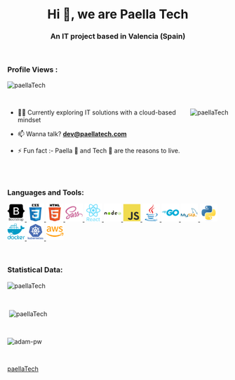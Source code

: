 <h1 align="center">Hi 👋, we are Paella Tech </h1>
<h3 align="center">An IT project based in Valencia (Spain)</h3>

<br>

<p align="right"> <h3>Profile Views : </h3> <img src="https://komarev.com/ghpvc/?username=paellaTech&label=Profile%20views&color=0e75b6&style=flat"
    alt="paellaTech" /> 
  </p>

<br>

<p><img align="right" src="https://github.com/Adam-pw/Adam-pw/blob/main/animation_500_kxa883sd.gif" alt="paellaTech" /></p>


- 👨‍🚀 Currently exploring IT solutions with a cloud-based mindset

- 📫 Wanna talk? **dev@paellatech.com**

- ⚡ Fun fact :- Paella 🥘 and Tech 🤖 are the reasons to live.

<br>

<br>

<h3 align="left">Languages and Tools:</h3>
<p align="left">
  <a href="https://getbootstrap.com" target="_blank" rel="noreferrer">
    <img src="https://raw.githubusercontent.com/devicons/devicon/master/icons/bootstrap/bootstrap-plain-wordmark.svg"
      alt="bootstrap" width="40" height="40" /> </a>
  <a href="https://www.w3schools.com/css/" target="_blank" rel="noreferrer"> <img
      src="https://raw.githubusercontent.com/devicons/devicon/master/icons/css3/css3-original-wordmark.svg" alt="css3"
      width="40" height="40" /> </a> <a href="https://www.w3.org/html/" target="_blank" rel="noreferrer"> <img
      src="https://raw.githubusercontent.com/devicons/devicon/master/icons/html5/html5-original-wordmark.svg"
      alt="html5" width="40" height="40" /> </a>
  <a href="https://sass-lang.com" target="_blank" rel="noreferrer"> <img
      src="https://raw.githubusercontent.com/devicons/devicon/master/icons/sass/sass-original.svg" alt="sass" width="40"
      height="40" /> </a> <a href="https://reactjs.org/" target="_blank" rel="noreferrer"> <img
      src="https://raw.githubusercontent.com/devicons/devicon/master/icons/react/react-original-wordmark.svg"
      alt="react" width="40" height="40" /> </a>
  <a href="https://nodejs.org" target="_blank" rel="noreferrer"> <img
      src="https://raw.githubusercontent.com/devicons/devicon/master/icons/nodejs/nodejs-original-wordmark.svg"
      alt="nodejs" width="40" height="40" /> </a>
  <a href="https://developer.mozilla.org/en-US/docs/Web/JavaScript" target="_blank" rel="noreferrer"> <img
      src="https://raw.githubusercontent.com/devicons/devicon/master/icons/javascript/javascript-original.svg"
      alt="javascript" width="40" height="40" /a>
  <a href="https://www.java.com" target="_blank" rel="noreferrer"> <img
      src="https://raw.githubusercontent.com/devicons/devicon/master/icons/java/java-original.svg" alt="java" width="40"
      height="40" /> </a>
  <a href="https://go.dev/" target="_blank" rel="noreferrer"> <img
      src="https://raw.githubusercontent.com/devicons/devicon/master/icons/go/go-original-wordmark.svg"
      alt="go" width="40" height="40" /> </a>
  <a href="https://www.mysql.com/" target="_blank" rel="noreferrer"> <img
      src="https://raw.githubusercontent.com/devicons/devicon/master/icons/mysql/mysql-original-wordmark.svg"
      alt="mysql" width="40" height="40" /> </a> <a href="https://www.python.org" target="_blank" rel="noreferrer"> <img
      src="https://raw.githubusercontent.com/devicons/devicon/master/icons/python/python-original.svg" alt="python"
      width="40" height="40" /> </a>
  <a href="https://www.docker.com/" target="_blank" rel="noreferrer"> <img
      src="https://raw.githubusercontent.com/devicons/devicon/master/icons/docker/docker-plain-wordmark.svg"
      alt="docker" width="40" height="40" /> </a>
  <a href="https://kubernetes.io/" target="_blank" rel="noreferrer"> <img
      src="https://raw.githubusercontent.com/devicons/devicon/master/icons/kubernetes/kubernetes-plain-wordmark.svg"
      alt="kubernetes" width="40" height="40" /> </a>
  <a href="https://aws.amazon.com/" target="_blank" rel="noreferrer"> <img
      src="https://raw.githubusercontent.com/devicons/devicon/master/icons/amazonwebservices/amazonwebservices-plain-wordmark.svg"
      alt="aws" width="40" height="40" /> </a>
    </p>

<br>

<h3>Statistical Data:</h3>
<p><img align="center"
    src="https://github-readme-stats.vercel.app/api/top-langs?username=paellaTech&show_icons=true&locale=en&bg_color=0d1117&text_color=ffffff&layout=compact"
    alt="paellaTech" 
    bg_color=#808080/></p>

<br>

<p>&nbsp;<img align="center" src="https://github-readme-stats.vercel.app/api?username=paellaTech&show_icons=true&locale=en&bg_color=0d1117&text_color=ffffff&repo=convoychat"
    alt="paellaTech" /></p>

<br>

<p><img align="center" src="https://github-readme-streak-stats.herokuapp.com/?user=paellaTech&theme=dark&background=0d1117&date_format=M%20j%5B%2C%20Y%5D" alt="adam-pw" /></p>
      
<p align="left"> <a href="https://twitter.com/" target="blank"><img
      src="https://img.shields.io/twitter/follow/?logo=twitter&style=for-the-badge" alt="" /></a> </p>

[paellaTech](https://github.com/paellaTech)
